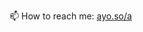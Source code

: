 

<!--
**LA/LA** is a ✨ _special_ ✨ repository because its `README.md` (this file) appears on your GitHub profile.

Here are some ideas to get you started:
-->

📫 How to reach me: [ayo.so/a](https://ayo.so/a) 
